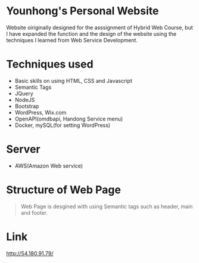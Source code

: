 # Younhong's Personal Website
Website oiriginally designed for the asssignment of Hybrid Web Course, but I have expanded the function and the design of the website using the techniques I learned from Web Service Development.

# Techniques used
* Basic skills on using HTML, CSS and Javascript
* Semantic Tags
* JQuery
* NodeJS
* Bootstrap
* WordPress, Wix.com
* OpenAPI(omdbapi, Handong Service menu)
* Docker, mySQL(for setting WordPress)

# Server
* AWS(Amazon Web service)

# Structure of Web Page
> Web Page is desgined with using Semantic tags such as header, main and footer.

# Link
http://54.180.91.79/
